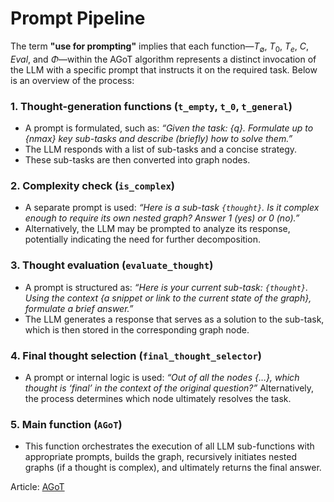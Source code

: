# Prompt Pipeline

The term **"use for prompting"** implies that each function—$T_\emptyset$, $T_0$, $T_e$, $C$, $Eval$, and $Φ$—within the AGoT algorithm represents a distinct invocation of the LLM with a specific prompt that instructs it on the required task. Below is an overview of the process:

### 1. Thought-generation functions (`t_empty`, `t_0`, `t_general`)
- A prompt is formulated, such as:
  *“Given the task: {q}. Formulate up to {nmax} key sub-tasks and describe (briefly) how to solve them.”*
- The LLM responds with a list of sub-tasks and a concise strategy.
- These sub-tasks are then converted into graph nodes.

### 2. Complexity check (`is_complex`)
- A separate prompt is used:
  *“Here is a sub-task `{thought}`. Is it complex enough to require its own nested graph? Answer 1 (yes) or 0 (no).”*
- Alternatively, the LLM may be prompted to analyze its response, potentially indicating the need for further decomposition.

### 3. Thought evaluation (`evaluate_thought`)
- A prompt is structured as:
  *“Here is your current sub-task: `{thought}`. Using the context {a snippet or link to the current state of the graph}, formulate a brief answer.”*
- The LLM generates a response that serves as a solution to the sub-task, which is then stored in the corresponding graph node.

### 4. Final thought selection (`final_thought_selector`)
- A prompt or internal logic is used:
  *“Out of all the nodes {…}, which thought is ‘final’ in the context of the original question?”*
  Alternatively, the process determines which node ultimately resolves the task.

### 5. Main function (`AGoT`)
- This function orchestrates the execution of all LLM sub-functions with appropriate prompts, builds the graph, recursively initiates nested graphs (if a thought is complex), and ultimately returns the final answer.

Article: [AGoT](https://arxiv.org/pdf/2502.05078v1)
